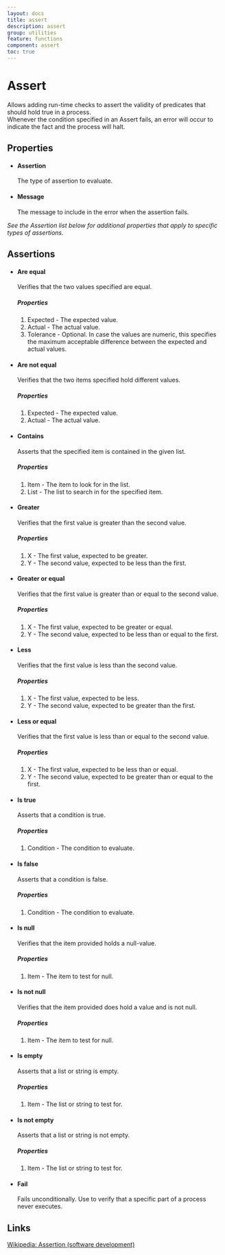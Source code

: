 ```yaml
---
layout: docs
title: assert
description: assert
group: utilities
feature: functions
component: assert
toc: true
---
```

Assert
======

Allows adding run-time checks to assert the validity of predicates that
should hold true in a process.  
 Whenever the condition specified in an Assert fails, an error will
occur to indicate the fact and the process will halt.

Properties
----------

-  #### Assertion

    The type of assertion to evaluate.

-  #### Message

    The message to include in the error when the assertion fails.

*See the Assertion list below for additional properties that apply
    to specific types of assertions.*

Assertions
----------

-  #### Are equal

    Verifies that the two values specified are equal.

    ##### Properties

    1.  Expected - The expected value.
    2.  Actual - The actual value.
    3.  Tolerance - Optional. In case the values are numeric, this
        specifies the maximum acceptable difference between the expected
        and actual values.

-  #### Are not equal

    Verifies that the two items specified hold different values.

    ##### Properties

    1.  Expected - The expected value.
    2.  Actual - The actual value.

-  #### Contains

    Asserts that the specified item is contained in the given list.

    ##### Properties

    1.  Item - The item to look for in the list.
    2.  List - The list to search in for the specified item.

-  #### Greater

    Verifies that the first value is greater than the second value.

    ##### Properties

    1.  X - The first value, expected to be greater.
    2.  Y - The second value, expected to be less than the first.

-  #### Greater or equal

    Verifies that the first value is greater than or equal to the second
    value.

    ##### Properties

    1.  X - The first value, expected to be greater or equal.
    2.  Y - The second value, expected to be less than or equal to the
        first.

-  #### Less

    Verifies that the first value is less than the second value.

    ##### Properties

    1.  X - The first value, expected to be less.
    2.  Y - The second value, expected to be greater than the first.

-  #### Less or equal

    Verifies that the first value is less than or equal to the second
    value.

    ##### Properties

    1.  X - The first value, expected to be less than or equal.
    2.  Y - The second value, expected to be greater than or equal to
        the first.

-  #### Is true

    Asserts that a condition is true.

    ##### Properties

    1.  Condition - The condition to evaluate.

-  #### Is false

    Asserts that a condition is false.

    ##### Properties

    1.  Condition - The condition to evaluate.

- #### Is null

    Verifies that the item provided holds a null-value.

    ##### Properties

    1.  Item - The item to test for null.

- #### Is not null

    Verifies that the item provided does hold a value and is not null.

    ##### Properties

    1.  Item - The item to test for null.

- #### Is empty

    Asserts that a list or string is empty.

    ##### Properties

    1.  Item - The list or string to test for.

- #### Is not empty

    Asserts that a list or string is not empty.

    ##### Properties

    1.  Item - The list or string to test for.

- #### Fail

    Fails unconditionally. Use to verify that a specific part of a
    process never executes.

Links
-----

[Wikipedia: Assertion (software
development)](http://en.wikipedia.org/wiki/Assertion_%28software_development%29)

